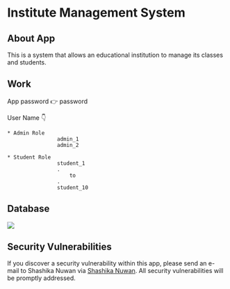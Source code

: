 ## <h1> Institute Management System </h1>

## About App
This is a system that allows an educational institution to manage its classes and students.

## Work

App password 👉 password

User Name 👇

    * Admin Role   
                    admin_1
                    admin_2

    * Student Role 
                    student_1
                    .
                        to
                    .
                    student_10

## Database

<img src="https://embed.creately.com/NzPpQ6Cr6hZ?type=svg">

## Security Vulnerabilities

If you discover a security vulnerability within this app, please send an e-mail to Shashika Nuwan via [Shashika Nuwan](mailto:kumararanaweera1999@gmail.com). All security vulnerabilities will be promptly addressed.
